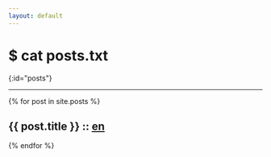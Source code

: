 ```yaml
---
layout: default
---
```


# $ cat posts.txt
{:id="posts"}

---
{% for post in site.posts %}

<h2>{{ post.title }} :: <a href="{{ post.url | prepend:site.baseurl }}" title="{{ post.description }}">en</a></h2>

{% endfor %}
</ul>
